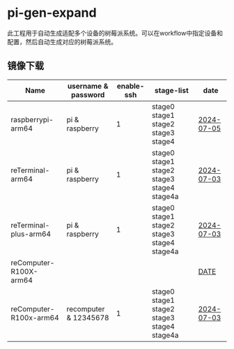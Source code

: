 # pi-gen-expand

此工程用于自动生成适配多个设备的树莓派系统。可以在workflow中指定设备和配置，然后自动生成对应的树莓派系统。

## 镜像下载

| Name                  |   username & password   | enable-ssh |        stage-list       |      date      |
|-----------------------|-------------------------|------------|-------------------------|----------------|
| raspberrypi-arm64     | pi & raspberry          | 1          | stage0 stage1 stage2 stage3 stage4 | [2024-07-05](https://github.com/is-qian/pi-gen/releases/download/v1.1.3/Raspbian-raspberrypi-arm64)|
| reTerminal-arm64      | pi & raspberry          | 1          | stage0 stage1 stage2 stage3 stage4 stage4a | [2024-07-03](https://github.com/is-qian/pi-gen/actions/runs/9772615711/artifacts/1662620401)|
| reTerminal-plus-arm64 | pi & raspberry          | 1          | stage0 stage1 stage2 stage3 stage4 stage4a | [2024-07-03](https://github.com/is-qian/pi-gen/actions/runs/9772615759/artifacts/1662621434)|
| reComputer-R100X-arm64|                         |            |                         |   [DATE](NULL) |
| reComputer-R100x-arm64 | recomputer & 12345678   | 1          | stage0 stage1 stage2 stage3 stage4 stage4a | [2024-07-03](https://github.com/is-qian/pi-gen/actions/runs/9772615640/artifacts/1662611671)|

